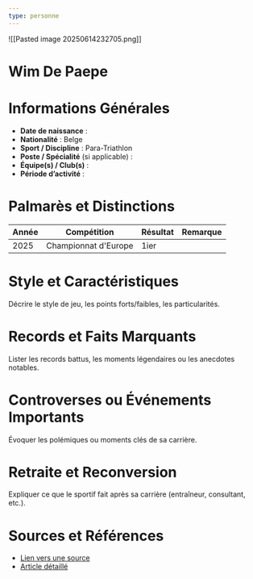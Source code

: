 ```yaml
---
type: personne
---
```

![[Pasted image 20250614232705.png]]
# Wim De Paepe

# Informations Générales
- **Date de naissance** :  
- **Nationalité** :  Belge
- **Sport / Discipline** : Para-Triathlon 
- **Poste / Spécialité** (si applicable) :  
- **Équipe(s) / Club(s)** :  
- **Période d’activité** :  

# Palmarès et Distinctions
| Année | Compétition          | Résultat | Remarque |
| ----- | -------------------- | -------- | -------- |
| 2025  | Championnat d'Europe | 1ier     |          |

# Style et Caractéristiques
Décrire le style de jeu, les points forts/faibles, les particularités.

# Records et Faits Marquants
Lister les records battus, les moments légendaires ou les anecdotes notables.

# Controverses ou Événements Importants
Évoquer les polémiques ou moments clés de sa carrière.

# Retraite et Reconversion
Expliquer ce que le sportif fait après sa carrière (entraîneur, consultant, etc.).

# Sources et Références
- [Lien vers une source](#)
- [Article détaillé](#)

